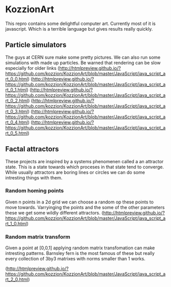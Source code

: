 # KozzionArt
This repro contains some delightful computer art. 
Currently most of it is javascript. Which is a terrible language but gives results really quickly.


## Particle simulators
The guys at CERN sure make some pretty pictures. We can also run some simulations with made up particles.
Be warned that rendering can be slow especially for older links
(http://htmlpreview.github.io/?https://github.com/kozzion/KozzionArt/blob/master/JavaScript/java_script_art_0_0.html)
(http://htmlpreview.github.io/?https://github.com/kozzion/KozzionArt/blob/master/JavaScript/java_script_art_0_1.html)
(http://htmlpreview.github.io/?https://github.com/kozzion/KozzionArt/blob/master/JavaScript/java_script_art_0_2.html)
(http://htmlpreview.github.io/?https://github.com/kozzion/KozzionArt/blob/master/JavaScript/java_script_art_0_3.html)
(http://htmlpreview.github.io/?https://github.com/kozzion/KozzionArt/blob/master/JavaScript/java_script_art_0_4.html)
(http://htmlpreview.github.io/?https://github.com/kozzion/KozzionArt/blob/master/JavaScript/java_script_art_0_5.html)

## Factal attractors
These projects are inspired by a systems phenomenen called a an attractor state. This is a state towards which proceses in that state tend to converge. While usually attractors are boring lines or circles we can do some intresting things with them. 


### Random homing points
Given n points in a 2d grid we can choose a random op these points to move towards. Varryinging the points and the some of the other parameters these we get some wildly different attractors.
(http://htmlpreview.github.io/?https://github.com/kozzion/KozzionArt/blob/master/JavaScript/java_script_art_1_0.html)



### Random matrix transform
Given a point at [0,0,1] applying random matrix transfomation can make intresting patterns. Barnsley fern is the most famous of these but really every collection of 3by3 matrixes with norms smaller than 1 works.

(http://htmlpreview.github.io/?https://github.com/kozzion/KozzionArt/blob/master/JavaScript/java_script_art_2_0.html)